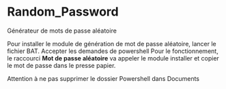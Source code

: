 # Random_Password
Générateur de mots de passe aléatoire

Pour installer le module de génération de mot de passe aléatoire, lancer le fichier BAT.
Accepter les demandes de powershell
Pour le fonctionnement, le raccourci **Mot de passe aléatoire** va appeler le module installer et copier le mot de passe dans le presse papier.

Attention à ne pas supprimer le dossier Powershell dans Documents
